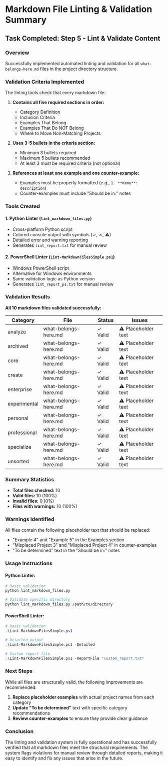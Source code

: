 # Markdown File Linting & Validation Summary

## Task Completed: Step 5 - Lint & Validate Content

### Overview
Successfully implemented automated linting and validation for all `what-belongs-here.md` files in the project directory structure.

### Validation Criteria Implemented

The linting tools check that every markdown file:

1. **Contains all five required sections in order:**
   - Category Definition
   - Inclusion Criteria
   - Examples That Belong
   - Examples That Do NOT Belong
   - Where to Move Non-Matching Projects

2. **Uses 3-5 bullets in the criteria section:**
   - Minimum 3 bullets required
   - Maximum 5 bullets recommended
   - At least 3 must be required criteria (not optional)

3. **References at least one example and one counter-example:**
   - Examples must be properly formatted (e.g., `1. **name**: description`)
   - Counter-examples must include "Should be in:" notes

### Tools Created

#### 1. Python Linter (`lint_markdown_files.py`)
- Cross-platform Python script
- Colored console output with symbols (✓, ✗, ⚠)
- Detailed error and warning reporting
- Generates `lint_report.txt` for manual review

#### 2. PowerShell Linter (`Lint-MarkdownFilesSimple.ps1`)
- Windows PowerShell script
- Alternative for Windows environments
- Same validation logic as Python version
- Generates `lint_report_ps.txt` for manual review

### Validation Results

**All 10 markdown files validated successfully:**

| Category | File | Status | Issues |
|----------|------|--------|--------|
| analyze | what-belongs-here.md | ✓ Valid | ⚠ Placeholder text |
| archived | what-belongs-here.md | ✓ Valid | ⚠ Placeholder text |
| core | what-belongs-here.md | ✓ Valid | ⚠ Placeholder text |
| create | what-belongs-here.md | ✓ Valid | ⚠ Placeholder text |
| enterprise | what-belongs-here.md | ✓ Valid | ⚠ Placeholder text |
| experimental | what-belongs-here.md | ✓ Valid | ⚠ Placeholder text |
| personal | what-belongs-here.md | ✓ Valid | ⚠ Placeholder text |
| professional | what-belongs-here.md | ✓ Valid | ⚠ Placeholder text |
| specialize | what-belongs-here.md | ✓ Valid | ⚠ Placeholder text |
| unsorted | what-belongs-here.md | ✓ Valid | ⚠ Placeholder text |

### Summary Statistics
- **Total files checked:** 10
- **Valid files:** 10 (100%)
- **Invalid files:** 0 (0%)
- **Files with warnings:** 10 (100%)

### Warnings Identified

All files contain the following placeholder text that should be replaced:
- "Example 4" and "Example 5" in the Examples section
- "Misplaced Project 3" and "Misplaced Project 4" in counter-examples
- "To be determined" text in the "Should be in:" notes

### Usage Instructions

#### Python Linter:
```bash
# Basic validation
python lint_markdown_files.py

# Validate specific directory
python lint_markdown_files.py /path/to/directory
```

#### PowerShell Linter:
```powershell
# Basic validation
.\Lint-MarkdownFilesSimple.ps1

# Detailed output
.\Lint-MarkdownFilesSimple.ps1 -Detailed

# Custom report file
.\Lint-MarkdownFilesSimple.ps1 -ReportFile "custom_report.txt"
```

### Next Steps

While all files are structurally valid, the following improvements are recommended:

1. **Replace placeholder examples** with actual project names from each category
2. **Update "To be determined"** text with specific category recommendations
3. **Review counter-examples** to ensure they provide clear guidance

### Conclusion

The linting and validation system is fully operational and has successfully verified that all markdown files meet the structural requirements. The system flags violations for manual review through detailed reports, making it easy to identify and fix any issues that arise in the future.
